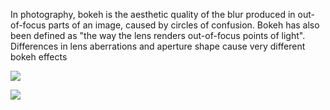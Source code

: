 In photography, bokeh is the aesthetic quality of the blur produced in out-of-focus parts of an image, caused by circles of confusion. Bokeh has also been defined as "the way the lens renders out-of-focus points of light". Differences in lens aberrations and aperture shape cause very different bokeh effects

![](https://i.imgur.com/q8ERN7K.png)


![](https://i.imgur.com/gXa73om.png)
